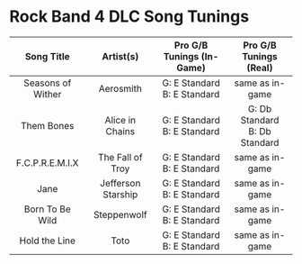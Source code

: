 # Rock Band 4 DLC Song Tunings

| Song Title | Artist(s) | Pro G/B Tunings (In-Game) | Pro G/B Tunings (Real) |
| :--------: | :-------: | :---------------: | :------------: |
| Seasons of Wither | Aerosmith | G: E Standard<br>B: E Standard | same as in-game |
| Them Bones | Alice in Chains | G: E Standard<br>B: E Standard | G: Db Standard<br> B: Db Standard |
| F.C.P.R.E.M.I.X | The Fall of Troy | G: E Standard<br>B: E Standard | same as in-game |
| Jane | Jefferson Starship | G: E Standard<br>B: E Standard | same as in-game |
| Born To Be Wild | Steppenwolf | G: E Standard<br>B: E Standard | same as in-game | 
| Hold the Line | Toto | G: E Standard<br>B: E Standard | same as in-game |
